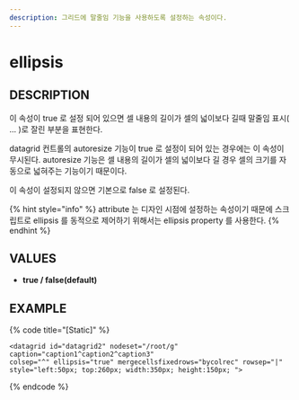 ```yaml
---
description: 그리드에 말줄임 기능을 사용하도록 설정하는 속성이다.
---
```


# ellipsis

## DESCRIPTION

이 속성이 true 로 설정 되어 있으면 셀 내용의 길이가 셀의 넓이보다 길때 말줄임 표시\( ... \)로 잘린 부분을 표현한다.

datagrid 컨트롤의 autoresize 기능이 true 로 설정이 되어 있는 경우에는 이 속성이 무시된다.         autoresize 기능은 셀 내용의 길이가 셀의 넓이보다 길 경우 셀의 크기를 자동으로 넓혀주는 기능이기 때문이다.

이 속성이 설정되지 않으면 기본으로 false 로 설정된다.

{% hint style="info" %}
attribute 는 디자인 시점에 설정하는 속성이기 때문에 스크립트로 ellipsis 를 동적으로 제어하기 위해서는 ellipsis property 를 사용한다.
{% endhint %}

## VALUES

* **true / false\(default\)**

## EXAMPLE

{% code title="\[Static\]" %}
```markup
<datagrid id="datagrid2" nodeset="/root/g" caption="caption1^caption2^caption3" 
colsep="^" ellipsis="true" mergecellsfixedrows="bycolrec" rowsep="|" 
style="left:50px; top:260px; width:350px; height:150px; "> 
```
{% endcode %}



